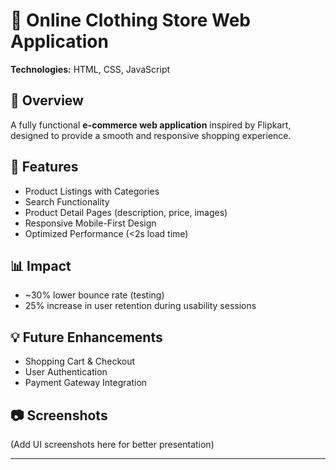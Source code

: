 # 🛒 Online Clothing Store Web Application  

**Technologies:** HTML, CSS, JavaScript  

## 📌 Overview  
A fully functional **e-commerce web application** inspired by Flipkart, designed to provide a smooth and responsive shopping experience.  

## 🚀 Features  
- Product Listings with Categories  
- Search Functionality  
- Product Detail Pages (description, price, images)  
- Responsive Mobile-First Design  
- Optimized Performance (<2s load time)  

## 📊 Impact  
- ~30% lower bounce rate (testing)  
- 25% increase in user retention during usability sessions  

## 💡 Future Enhancements  
- Shopping Cart & Checkout  
- User Authentication  
- Payment Gateway Integration  

## 📷 Screenshots  
(Add UI screenshots here for better presentation)

---
